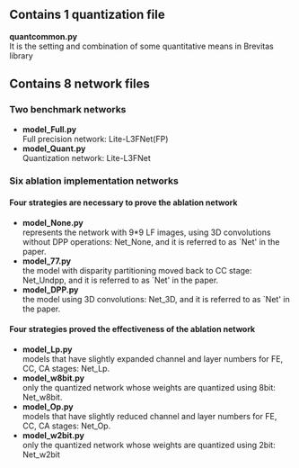 ## Contains 1 quantization file
__quantcommon.py__  
It is the setting and combination of some quantitative means in Brevitas library

## Contains 8 network files

### Two benchmark networks

- __model_Full.py__  
  Full precision network: Lite-L3FNet(FP)
- __model_Quant.py__  
  Quantization network: Lite-L3FNet

### Six ablation implementation networks

#### Four strategies are necessary to prove the ablation network

- __model_None.py__  
  represents the network with 9*9 LF images, using 3D convolutions without DPP operations: Net_None, and it is referred to as `Net' in the paper.
- __model_77.py__  
  the model with disparity partitioning moved back to CC stage: Net_Undpp, and it is referred to as `Net' in the paper.
- __model_DPP.py__  
  the model using 3D convolutions: Net_3D, and it is referred to as `Net' in the paper.



#### Four strategies proved the effectiveness of the ablation network

- __model_Lp.py__  
  models that have slightly expanded channel and layer numbers for FE, CC, CA stages: Net_Lp.
- __model_w8bit.py__  
  only the quantized network whose weights are quantized using 8bit: Net_w8bit.
- __model_Op.py__  
  models that have slightly reduced channel and layer numbers for FE, CC, CA stages: Net_Op.
- __model_w2bit.py__  
  only the quantized network whose weights are quantized using 2bit: Net_w2bit
